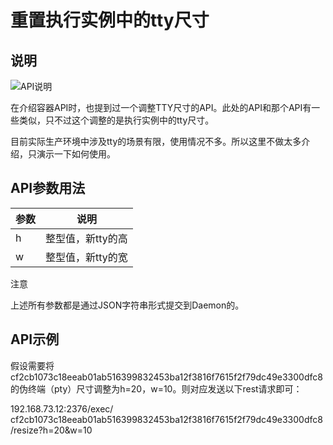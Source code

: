 # 重置执行实例中的tty尺寸

## 说明

![API说明](C:\Users\93281\Desktop\5bd5120e-92bc-42e8-824f-5cb2e297aac1.png)

在介绍容器API时，也提到过一个调整TTY尺寸的API。此处的API和那个API有一些类似，只不过这个调整的是执行实例中的tty尺寸。

目前实际生产环境中涉及tty的场景有限，使用情况不多。所以这里不做太多介绍，只演示一下如何使用。

## API参数用法

| 参数 | 说明              |
| ---- | ----------------- |
| h    | 整型值，新tty的高 |
| w    | 整型值，新tty的宽 |

注意

上述所有参数都是通过JSON字符串形式提交到Daemon的。

## API示例

假设需要将cf2cb1073c18eeab01ab516399832453ba12f3816f7615f2f79dc49e3300dfc8的伪终端（pty）尺寸调整为h=20，w=10。则对应发送以下rest请求即可：

192.168.73.12:2376/exec/
cf2cb1073c18eeab01ab516399832453ba12f3816f7615f2f79dc49e3300dfc8/resize?h=20&w=10
